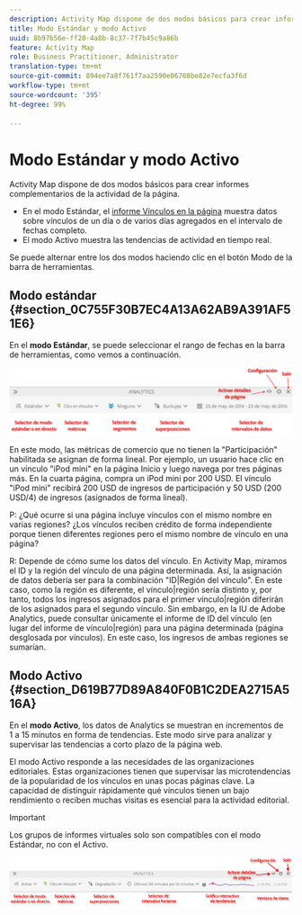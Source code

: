 ```yaml
---
description: Activity Map dispone de dos modos básicos para crear informes complementarios de la actividad de la página.
title: Modo Estándar y modo Activo
uuid: 8b97b56e-ff20-4a8b-8c37-7f7b45c9a86b
feature: Activity Map
role: Business Practitioner, Administrator
translation-type: tm+mt
source-git-commit: 894ee7a8f761f7aa2590e06708be82e7ecfa3f6d
workflow-type: tm+mt
source-wordcount: '395'
ht-degree: 99%

---
```



# Modo Estándar y modo Activo

Activity Map dispone de dos modos básicos para crear informes complementarios de la actividad de la página.

* En el modo Estándar, el [informe Vínculos en la página](/help/analyze/activity-map/activitymap-links-report.md) muestra datos sobre vínculos de un día o de varios días agregados en el intervalo de fechas completo.
* El modo Activo muestra las tendencias de actividad en tiempo real.

Se puede alternar entre los dos modos haciendo clic en el botón Modo de la barra de herramientas.

## Modo estándar {#section_0C755F30B7EC4A13A62AB9A391AF51E6}

En el **modo Estándar**, se puede seleccionar el rango de fechas en la barra de herramientas, como vemos a continuación.

![](assets/standard_mode.png)

En este modo, las métricas de comercio que no tienen la &quot;Participación&quot; habilitada se asignan de forma lineal. Por ejemplo, un usuario hace clic en un vínculo &quot;iPod mini&quot; en la página Inicio y luego navega por tres páginas más. En la cuarta página, compra un iPod mini por 200 USD. El vínculo &quot;iPod mini&quot; recibirá 200 USD de ingresos de participación y 50 USD (200 USD/4) de ingresos (asignados de forma lineal).

P: ¿Qué ocurre si una página incluye vínculos con el mismo nombre en varias regiones? ¿Los vínculos reciben crédito de forma independiente porque tienen diferentes regiones pero el mismo nombre de vínculo en una página?

R: Depende de cómo sume los datos del vínculo. En Activity Map, miramos el ID y la región del vínculo de una página determinada. Así, la asignación de datos debería ser para la combinación &quot;ID|Región del vínculo&quot;. En este caso, como la región es diferente, el vínculo|región sería distinto y, por tanto, todos los ingresos asignados para el primer vínculo|región diferirán de los asignados para el segundo vínculo. Sin embargo, en la IU de Adobe Analytics, puede consultar únicamente el informe de ID del vínculo (en lugar del informe de vínculo|región) para una página determinada (página desglosada por vínculos). En este caso, los ingresos de ambas regiones se sumarían.

## Modo Activo  {#section_D619B77D89A840F0B1C2DEA2715A516A}

En el **modo Activo**, los datos de Analytics se muestran en incrementos de 1 a 15 minutos en forma de tendencias. Este modo sirve para analizar y supervisar las tendencias a corto plazo de la página web.

El modo Activo responde a las necesidades de las organizaciones editoriales. Estas organizaciones tienen que supervisar las microtendencias de la popularidad de los vínculos en unas pocas páginas clave. La capacidad de distinguir rápidamente qué vínculos tienen un bajo rendimiento o reciben muchas visitas es esencial para la actividad editorial.

>[!IMPORTANT]
>
>Los grupos de informes virtuales solo son compatibles con el modo Estándar, no con el Activo.

![](assets/live_mode.png)


